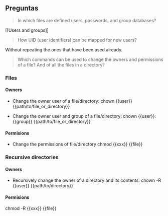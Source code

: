 ## Preguntas
> In which files are defined users, passwords, and group databases?

[[Users and groups]]

> How UID (user identifiers) can be mapped for new users?

Without repeating the ones that have been used already.

>Which commands can be used to change the owners and permissions of a file? And of all the files in a directory?

### FIles
#### Owners
 - Change the owner user of a file/directory:
   chown {{user}} {{path/to/file_or_directory}}

 - Change the owner user and group of a file/directory:
   chown {{user}}:{{group}} {{path/to/file_or_directory}}
#### Permisions
- Change the permissions of file/directory
	chmod {{xxx}} {{file}}
### Recursive directories
#### Owners
 - Recursively change the owner of a directory and its contents:
   chown -R {{user}} {{path/to/directory}}
#### Permisions
   chmod -R {{xxx}} {{file}}

	